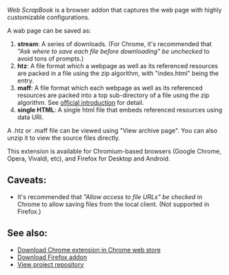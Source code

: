 *Web ScrapBook* is a browser addon that captures the web page with highly customizable configurations.

A wab page can be saved as:
1. **stream**: A series of downloads. (For Chrome, it's recommended that *"Ask where to save each file before downloading" be unchecked* to avoid tons of prompts.)
2. **htz**: A file format which a webpage as well as its referenced resources are packed in a file using the zip algorithm, with "index.html" being the entry.
3. **maff**: A file format which each webpage as well as its referenced resources are packed into a top sub-directory of a file using the zip algorithm. See [official introduction](http://maf.mozdev.org/index.html) for detail.
4. **single HTML**: A single html file that embeds referenced resources using data URI.

A .htz or .maff file can be viewed using "View archive page". You can also unzip it to view the source files directly.

This extension is available for Chromium-based browsers (Google Chrome, Opera, Vivaldi, etc), and Firefox for Desktop and Android.


## Caveats:

* It's recommended that *"Allow access to file URLs" be checked* in Chrome to allow saving files from the local client. (Not supported in Firefox.)


## See also:

* [Download Chrome extension in Chrome web store](https://chrome.google.com/webstore/detail/web-scrapbook/oegnpmiddfljlloiklpkeelagaeejfai)
* [Download Firefox addon](https://danny0838.github.io/webscrapbook/files/firefox/latest.html)
* [View project repository](https://github.com/danny0838/webscrapbook)
